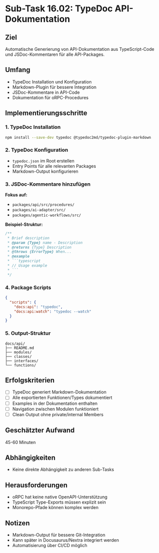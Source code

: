 # Sub-Task 16.02: TypeDoc API-Dokumentation

## Ziel
Automatische Generierung von API-Dokumentation aus TypeScript-Code und JSDoc-Kommentaren für alle API-Packages.

## Umfang
- TypeDoc Installation und Konfiguration
- Markdown-Plugin für bessere Integration
- JSDoc-Kommentare in API-Code
- Dokumentation für oRPC-Procedures

## Implementierungsschritte

### 1. TypeDoc Installation
```bash
npm install --save-dev typedoc @typedoc2md/typedoc-plugin-markdown
```

### 2. TypeDoc Konfiguration
- `typedoc.json` im Root erstellen
- Entry Points für alle relevanten Packages
- Markdown-Output konfigurieren

### 3. JSDoc-Kommentare hinzufügen
**Fokus auf:**
- `packages/api/src/procedures/`
- `packages/ai-adapter/src/`
- `packages/agentic-workflows/src/`

**Beispiel-Struktur:**
```typescript
/**
 * Brief description
 * @param {Type} name - Description
 * @returns {Type} Description
 * @throws {ErrorType} When...
 * @example
 * ```typescript
 * // Usage example
 * ```
 */
```

### 4. Package Scripts
```json
{
  "scripts": {
    "docs:api": "typedoc",
    "docs:api:watch": "typedoc --watch"
  }
}
```

### 5. Output-Struktur
```
docs/api/
├── README.md
├── modules/
├── classes/
├── interfaces/
└── functions/
```

## Erfolgskriterien
- [ ] TypeDoc generiert Markdown-Dokumentation
- [ ] Alle exportierten Funktionen/Types dokumentiert
- [ ] Examples in der Dokumentation enthalten
- [ ] Navigation zwischen Modulen funktioniert
- [ ] Clean Output ohne private/internal Members

## Geschätzter Aufwand
45-60 Minuten

## Abhängigkeiten
- Keine direkte Abhängigkeit zu anderen Sub-Tasks

## Herausforderungen
- oRPC hat keine native OpenAPI-Unterstützung
- TypeScript Type-Exports müssen explizit sein
- Monorepo-Pfade können komplex werden

## Notizen
- Markdown-Output für bessere Git-Integration
- Kann später in Docusaurus/Nextra integriert werden
- Automatisierung über CI/CD möglich